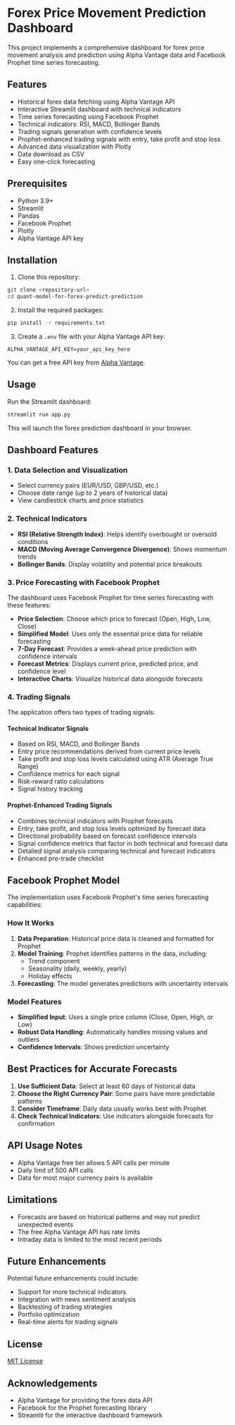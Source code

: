 # Forex Price Movement Prediction Dashboard

This project implements a comprehensive dashboard for forex price movement analysis and prediction using Alpha Vantage data and Facebook Prophet time series forecasting.

## Features

- Historical forex data fetching using Alpha Vantage API
- Interactive Streamlit dashboard with technical indicators
- Time series forecasting using Facebook Prophet
- Technical indicators: RSI, MACD, Bollinger Bands
- Trading signals generation with confidence levels
- Prophet-enhanced trading signals with entry, take profit and stop loss
- Advanced data visualization with Plotly
- Data download as CSV
- Easy one-click forecasting

## Prerequisites

- Python 3.9+
- Streamlit
- Pandas
- Facebook Prophet
- Plotly
- Alpha Vantage API key

## Installation

1. Clone this repository:
```bash
git clone <repository-url>
cd quant-model-for-forex-predict-prediction
```

2. Install the required packages:
```bash
pip install -r requirements.txt
```

3. Create a `.env` file with your Alpha Vantage API key:
```
ALPHA_VANTAGE_API_KEY=your_api_key_here
```

You can get a free API key from [Alpha Vantage](https://www.alphavantage.co/support/#api-key).

## Usage

Run the Streamlit dashboard:
```bash
streamlit run app.py
```

This will launch the forex prediction dashboard in your browser.

## Dashboard Features

### 1. Data Selection and Visualization
- Select currency pairs (EUR/USD, GBP/USD, etc.)
- Choose date range (up to 2 years of historical data)
- View candlestick charts and price statistics

### 2. Technical Indicators
- **RSI (Relative Strength Index)**: Helps identify overbought or oversold conditions
- **MACD (Moving Average Convergence Divergence)**: Shows momentum trends
- **Bollinger Bands**: Display volatility and potential price breakouts

### 3. Price Forecasting with Facebook Prophet
The dashboard uses Facebook Prophet for time series forecasting with these features:

- **Price Selection**: Choose which price to forecast (Open, High, Low, Close)
- **Simplified Model**: Uses only the essential price data for reliable forecasting
- **7-Day Forecast**: Provides a week-ahead price prediction with confidence intervals
- **Forecast Metrics**: Displays current price, predicted price, and confidence level
- **Interactive Charts**: Visualize historical data alongside forecasts

### 4. Trading Signals
The application offers two types of trading signals:

#### Technical Indicator Signals
- Based on RSI, MACD, and Bollinger Bands
- Entry price recommendations derived from current price levels
- Take profit and stop loss levels calculated using ATR (Average True Range)
- Confidence metrics for each signal
- Risk-reward ratio calculations
- Signal history tracking

#### Prophet-Enhanced Trading Signals
- Combines technical indicators with Prophet forecasts
- Entry, take profit, and stop loss levels optimized by forecast data
- Directional probability based on forecast confidence intervals
- Signal confidence metrics that factor in both technical and forecast data
- Detailed signal analysis comparing technical and forecast indicators
- Enhanced pre-trade checklist

## Facebook Prophet Model

The implementation uses Facebook Prophet's time series forecasting capabilities:

### How It Works
1. **Data Preparation**: Historical price data is cleaned and formatted for Prophet
2. **Model Training**: Prophet identifies patterns in the data, including:
   - Trend component
   - Seasonality (daily, weekly, yearly)
   - Holiday effects
3. **Forecasting**: The model generates predictions with uncertainty intervals

### Model Features
- **Simplified Input**: Uses a single price column (Close, Open, High, or Low)
- **Robust Data Handling**: Automatically handles missing values and outliers
- **Confidence Intervals**: Shows prediction uncertainty

## Best Practices for Accurate Forecasts

1. **Use Sufficient Data**: Select at least 60 days of historical data
2. **Choose the Right Currency Pair**: Some pairs have more predictable patterns
3. **Consider Timeframe**: Daily data usually works best with Prophet
4. **Check Technical Indicators**: Use indicators alongside forecasts for confirmation

## API Usage Notes

- Alpha Vantage free tier allows 5 API calls per minute
- Daily limit of 500 API calls
- Data for most major currency pairs is available

## Limitations

- Forecasts are based on historical patterns and may not predict unexpected events
- The free Alpha Vantage API has rate limits
- Intraday data is limited to the most recent periods

## Future Enhancements

Potential future enhancements could include:
- Support for more technical indicators
- Integration with news sentiment analysis
- Backtesting of trading strategies
- Portfolio optimization
- Real-time alerts for trading signals

## License

[MIT License](LICENSE)

## Acknowledgements

- Alpha Vantage for providing the forex data API
- Facebook for the Prophet forecasting library
- Streamlit for the interactive dashboard framework
